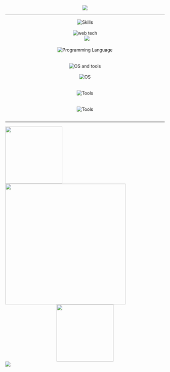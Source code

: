  <div align=center><img align=center src="https://media.giphy.com/media/CoTCLM6Zls0SiyxNmB/giphy.gif"/></div>
 <hr>
 <div align=center><img src="https://user-images.githubusercontent.com/63643748/133553521-f57e6b1b-70ea-401f-b1df-87f23bcd96a9.png" alt="Skills"></div>
 <br>
 <div align=center>
  <img src="https://user-images.githubusercontent.com/63643748/133559900-b86a42b7-c9e9-4102-8411-e8921b399cbd.png" alt="web tech">
  <br>
  <img src="https://img.shields.io/badge/HTML5-E34F26?style=for-the-badge&logo=html5&logoColor=white" alt="">
  <img src="https://img.shields.io/badge/CSS3-1572B6?style=for-the-badge&logo=css3&logoColor=white" alt="">
  <img src="https://img.shields.io/badge/JavaScript-323330?style=for-the-badge&logo=javascript&logoColor=F7DF1E" alt="">
  <img src="https://img.shields.io/badge/React-20232A?style=for-the-badge&logo=react&logoColor=61DAFB" />
 </div>
 <br>
 <div align=center>
  <img src="https://user-images.githubusercontent.com/63643748/133560054-5b176bf0-cfd6-4736-90f3-d24954d4c97f.png" alt="Programming Language">
  <br>
   <img src="https://img.shields.io/badge/C%2B%2B-00599C?style=for-the-badge&logo=c%2B%2B&logoColor=white" alt="">
   <img src="https://img.shields.io/badge/Python-FFD43B?style=for-the-badge&logo=python&logoColor=darkgreen" alt="">
 </div>
 <br>
 <div align=center><img src="https://user-images.githubusercontent.com/63643748/133554654-81eacb24-8785-4bed-a85b-46576e67ff02.png" alt="OS and tools"></div>
 <br>
 <div align=center>
  <img src="https://user-images.githubusercontent.com/63643748/133556063-bf99337a-8712-4f34-8a9f-50c7e0eb8ce7.png" alt="OS">
  <br>
  <img src="https://img.shields.io/badge/Pop!_OS-48B9C7?style=for-the-badge&logo=Pop!_OS&logoColor=white" alt="">
  <img src="https://img.shields.io/badge/Ubuntu-E95420?style=for-the-badge&logo=ubuntu&logoColor=white" alt="">
  <img src="https://img.shields.io/badge/Windows-0078D6?style=for-the-badge&logo=windows&logoColor=white" alt="">
 </div>
 <br>
 <div align=center>
  <img src="https://user-images.githubusercontent.com/63643748/133556183-51622761-0dd5-4140-a231-265fe1fd5c14.png" alt="Tools">
  <br>
  <img src="https://img.shields.io/badge/Git-F05032?style=for-the-badge&logo=git&logoColor=white" alt="">
  <img src="https://img.shields.io/badge/GitHub-100000?style=for-the-badge&logo=github&logoColor=white" alt="">
  <img src="https://img.shields.io/badge/Visual_Studio_Code-0078D4?style=for-the-badge&logo=visual%20studio%20code&logoColor=white" alt="">
 </div>
 <br>
 <div align=center>
  <img src="https://user-images.githubusercontent.com/63643748/133559642-8f7d3908-92ad-4c31-89a1-9d8eae372725.png" alt="Tools">
  <br>
  <img src="https://img.shields.io/badge/firebase-ffca28?style=for-the-badge&logo=firebase&logoColor=black" alt="">
 </div>
 <br>

 <hr>
 
<!-- <img height="180em" src="https://github-readme-stats.vercel.app/api/top-langs/?username=bloodbrother&layout=compact&hide=scss, less&show_icons=true&hide_border=true&bg_color=0d1117&title_color=ffc800&icon_color=DD2727&text_color=58A6FF" />-->

<!--<img width=60% src="https://github-readme-stats.vercel.app/api?username=bloodbrother&show_icons=true&hide_border=true&bg_color=0d1117&title_color=ffc800&icon_color=DD2727&text_color=58A6FF&hide=commits" /> -->

 <a href="https://github.com/bloodbrother">
  <img src="https://github-readme-streak-stats.herokuapp.com?user=bloodbrother&background=0D1117&dates=ffc800&currStreakNum=DD2727&fire=DD2727&ring=58A6FF&sideNums=ffc800&currStreakLabel=58A6FF&stroke=58A6FF&sideLabels=58A6FF&hide_border=true&layout=compact" height="180em"/>
 <img width="380em" src="https://github-readme-stats.vercel.app/api/top-langs/?username=bloodbrother&layout=compact&hide=handlebars,ruby,php,scss,less&hide_border=true&count_private=true&show_icons=true&bg_color=0d1117&icon_color=DD2727&text_color=58A6FF&title_color=ffc800"/>
  <div align="center"><img height="180em" src="https://github-readme-stats.vercel.app/api?username=bloodbrother&show_icons=true&hide_border=true&bg_color=0d1117&title_color=ffc800&icon_color=DD2727&text_color=58A6FF"/></div>
  
  
 
</a>
<a href="https://holopin.io/@bloodbrother"><img src="https://holopin.io/api/user/board?user=bloodbrother"></a>
<!--  <img src="https://img.shields.io/badge/Ubuntu-E95420?style=for-the-badge&logo=ubuntu&logoColor=white" alt=""> -->
 
<!--

**BLooDBRothER/BLooDBRothER** is a ✨ _special_ ✨ repository because its `README.md` (this file) appears on your GitHub profile.

- 🤔 I’m looking for help with ...
- 💬 Ask me about ...
- 😄 Pronouns: ...

Here are some ideas to get you started:
-->

<!-- - 🔭 I’m currently working on Full Stack Web Development.
- 🌱 I’m currently learning Python + c++ + Data Structures + mysql
- 👯 I’m looking to collaborate on Frontend Web Project(HTML CSS JS {As of now})
- 📫 How to reach me: arulmurgavel04b@gmail.com
- ⚡ Fun fact: Nothing -->

